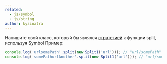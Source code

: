 ```yaml
---
related:
  - js/symbol
  - js/string
author: kyzinatra
---
```


Напишите свой класс, который бы являлся [стратегией](https://ru.wikipedia.org/wiki/%D0%A1%D1%82%D1%80%D0%B0%D1%82%D0%B5%D0%B3%D0%B8%D1%8F_(%D1%88%D0%B0%D0%B1%D0%BB%D0%BE%D0%BD_%D0%BF%D1%80%D0%BE%D0%B5%D0%BA%D1%82%D0%B8%D1%80%D0%BE%D0%B2%D0%B0%D0%BD%D0%B8%D1%8F)) к функции split, используя Symbol
Пример:
```js
console.log('urlsomePath'.split(new Split1('url'))); // "url/somePath"
console.log('somePathurlAnother'.split(new Split1('url'))); // "url/somePath/url/Another"
```